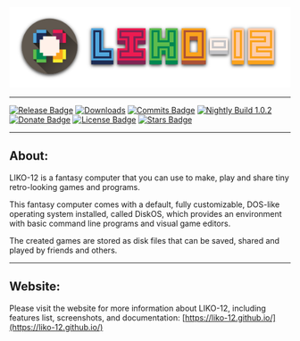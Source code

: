![LIKO-12](https://github.com/LIKO-12/Extras/raw/master/Readme-Screenshots/Header_Logo.png)

---

[![Release Badge](https://img.shields.io/github/release/LIKO-12/LIKO-12/all.svg)](https://github.com/LIKO-12/LIKO-12/releases)
[![Downloads](https://img.shields.io/github/downloads/LIKO-12/LIKO-12/total.svg)](https://github.com/LIKO-12/LIKO-12/releases)
[![Commits Badge](https://img.shields.io/github/commits-since/LIKO-12/LIKO-12/latest.svg)](https://github.com/LIKO-12/LIKO-12/commits/master)
[![Nightly Build 1.0.2](https://img.shields.io/badge/nightly_builds-v1.0.2-orange.svg)](https://liko-12.github.io/Nightly/)
[![Donate Badge](https://img.shields.io/badge/%24-Donate-ff69b4.svg)](https://liko-12.github.io/#/Donate)
[![License Badge](https://img.shields.io/badge/License-MIT-blue.svg)](?id=license)
[![Stars Badge](https://img.shields.io/github/stars/LIKO-12/LIKO-12.svg?style=flat&label=Stars)](https://github.com/LIKO-12/LIKO-12)

---

## About:

LIKO-12 is a fantasy computer that you can use to make, play and share tiny retro-looking games and programs.

This fantasy computer comes with a default, fully customizable, DOS-like operating system installed, called DiskOS,
which provides an environment with basic command line programs and visual game editors.

The created games are stored as disk files that can be saved, shared and played by friends and others.

---

## Website:

Please visit the website for more information about LIKO-12, including features list, screenshots, and documentation: [https://liko-12.github.io/](https://liko-12.github.io/)
